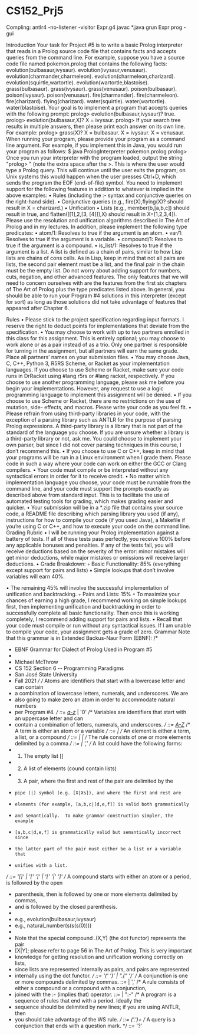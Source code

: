 # CS152_Prj5

Compling:
antlr4 -no-listener -visitor Expr.g4
javac *.java
grun Expr prog -gui

Introduction
Your task for Project #5 is to write a basic Prolog interpreter that reads in a Prolog source code file that contains facts and accepts queries from the command line.
For example, suppose you have a source code file named pokemon.prolog that contains the following facts:
evolution(bulbasaur,ivysaur).
evolution(ivysaur,venusaur).
evolution(charmander,charmeleon).
evolution(charmeleon,charizard).
evolution(squirtle,wartortle).
evolution(wartortle,blastoise).
grass(bulbasaur).
grass(ivysaur).
grass(venusaur).
poison(bulbasaur).
poison(ivysaur).
poison(venusaur).
fire(charmander).
fire(charmeleon).
fire(charizard).
flying(charizard).
water(squirtle).
water(wartortle).
water(blastoise).
Your goal is to implement a program that accepts queries with the following prompt:
prolog> evolution(bulbasaur,ivysaur)?
true.
prolog> evolution(bulbasaur,X)?
X = ivysaur.
prolog>
If your search tree results in multiple answers, then please print each answer on its own line. For example:
prolog> grass(X)?
X = bulbasaur.
X = ivysaur.
X = venusaur.
When running your program, please provide your program as a command line argument. For example, if you implement this in Java, you would run your program as follows:
$ java PrologInterpreter pokemon.prolog
prolog>
Once you run your interpreter with the program loaded, output the string "prolog> " (note the extra space after the >. This is where the user would type a Prolog query. This will continue until the user exits the program; on Unix systems this would happen when the user presses Ctrl+D, which sends the program the EOF (end-of-file) symbol.
You need to implement support for the following features in addition to whatever is implied in the above examples:
• Rules (including the :- syntax and conjunctive queries on the right-hand side).
• Conjunctive queries (e.g., fire(X),flying(X)? should result in X = charizard.)
• Unification
• Lists (e.g., member(b,[a,b,c]) should result in true, and flatten([[1],2,[3,
[4]]],X) should result in X=[1,2,3,4]).
Please use the resolution and unification algorithms described in The Art of Prolog and in my lectures.
In addition, please implement the following type predicates:
• atom/1: Resolves to true if the argument is an atom.
• var/1: Resolves to true if the argument is a variable.
• compound/1: Resolves to true if the argument is a compound.
• is_list/1: Resolves to true if the argument is a list. A list is defined as a chain of pairs,
similar to how Lisp lists are chains of cons cells. As in Lisp, keep in mind that not all pairs are lists, the second pair element must be a list, and the final pair in the chain must be the empty list.
Do not worry about adding support for numbers, cuts, negation, and other advanced features. The only features that we will need to concern ourselves with are the features from the first six chapters of The Art of Prolog plus the type predicates listed above. In general, you should be able to run your Program #4 solutions in this interpreter (except for sort) as long as those solutions did not take advantage of features that appeared after Chapter 6.

Rules
• Please stick to the project specification regarding input formats. I reserve the right to deduct points for implementations that deviate from the specification.
• You may choose to work with up to two partners enrolled in this class for this assignment. This is entirely optional; you may choose to work alone or as a pair instead of as a trio. Only one partner is responsible for turning in the assignment, but all partners will earn the same grade. Place all partners’ names on your submission files.
• You may choose Java, C, C++, Python 3, R5RS Scheme, or Racket as your implementation languages. If you choose to use Scheme or Racket, make sure your code runs in DrRacket using #lang r5rs or #lang racket, respectively. If you choose to use another programming language, please ask me before you begin your implementations. However, any request to use a logic programming language to implement this assignment will be denied.
• If you choose to use Scheme or Racket, there are no restrictions on the use of mutation, side- effects, and macros. Please write your code as you feel fit.
• Please refrain from using third-party libraries in your code, with the exception of a parsing library such as ANTLR for the purpose of parsing Prolog expressions. A third-party library is a library that is not part of the standard of the language you choose. If you are unsure whether a library is a third-party library or not, ask me. You could choose to implement your own parser, but since I did not cover parsing techniques in this course, I don’t recommend this.
• If you choose to use C or C++, keep in mind that your programs will be run in a Linux environment when I grade them. Please code in such a way where your code can work on either the GCC or Clang compilers.
• Your code must compile or be interpreted without any syntactical errors in order for it to receive credit.
• No matter which implementation language you choose, your code must be runnable from the command line, and your code must support the prompts exactly as described above from standard input. This is to facilitate the use of automated testing tools for grading, which makes grading easier and quicker.
• Your submission will be in a *.zip file that contains your source code, a README file describing which parsing library you used (if any), instructions for how to compile your code (if
you used Java), a Makefile if you’re using C or C++, and how to execute your code on the command line.
Grading Rubric
• I will be running your Prolog implementation against a battery of tests. If all of these tests pass perfectly, you receive 100% before any applicable bonuses and penalties. If any of the tests fail, you will receive deductions based on the severity of the error: minor mistakes will get minor deductions, while major mistakes or omissions will receive larger deductions.
• Grade Breakdown:
◦ Basic Functionality: 85% (everything except support for pairs and lists)
▪ Simple lookups that don’t involve variables will earn 40%.
 
▪ The remaining 45% will involve the successful implementation of unification and backtracking.
◦ Pairs and Lists: 15%
◦ To maximize your chances of earning a high grade, I recommend working on simple
lookups first, then implementing unification and backtracking in order to successfully complete all basic functionality. Then once this is working completely, I recommend adding support for pairs and lists.
• Recall that your code must compile or run without any syntactical issues. If I am unable to compile your code, your assignment gets a grade of zero.
Grammar
Note that this grammar is in Extended Backus-Naur Form (EBNF):
/*
 * EBNF Grammar for Dialect of Prolog Used in Program #5
 *
 * Michael McThrow
 * CS 152 Section 6 -- Programming Paradigms
 * San José State University
 * Fall 2021
 */
/* Atoms are identifiers that start with a lowercase letter and can contain
 * a combination of lowercase letters, numerals, and underscores.  We are
 * also going to make zero an atom in order to accommodate natural numbers
 * per Program #4.
 */
<atom>   ::= [a-z]([a-z]|[0-9]|'_')*
| '0'
/* Variables are identifiers that start with an uppercase letter and can
 * contain a combination of letters, numerals, and underscores.
 */
<var>    ::= [A-Z]([a-z]|[A-Z]|[0-9]|'_')*
/* A term is either an atom or a variable */
<term>   ::= <atom>
| <var>
/* An element is either a term, a list, or a compound */
<element>  ::= <term>
             | <list>
             | <compound>
/* The <elements> rule consists of one or more elements delimited by a comma */
<elements> ::= <element>
             | <element> ',' <elements>
/* A list could have the following forms:
 * 1.  The empty list []
 * 2.  A list of elements (cound contain lists)
 * 3.  A pair, where the first and rest of the pair are delimited by the
 *     pipe (|) symbol (e.g. [X|Xs]), and where the first and rest are

*     elements (for example, [a,b,c|[d,e,f]] is valid both grammatically
*     and semantically.  To make grammar construction simpler, the example
*     [a,b,c|d,e,f] is grammatically valid but semantically incorrect since
*     the latter part of the pair must either be a list or a variable that
*     unifies with a list.
*/
<list>
::= '[]'
  | '[' <elements> ']'
  | '[' <elements> '|' <elements> ']'
/* A compound starts with either an atom or a period, is followed by the open
 * parenthesis, then is followed by one or more elements delimited by commas,
 * and is followed by the closed parenthesis.
 *
 * e.g., evolution(bulbasaur,ivysaur)
 * e.g., natural_number(s(s(s(0))))
 *
 * Note that the special compound .(X,Y) (the dot functor) represents the pair
 * [X|Y]; please refer to page 56 in The Art of Prolog.  This is very important
 * knowledge for getting resolution and unification working correctly on lists,
 * since lists are represented internally as pairs, and pairs are represented
 * internally using the dot functor.
 */
<compound> ::= <atom> '(' <elements> ')'
             | ".(" <elements> ')'
/* A conjunction is one or more compounds delimited by commas.
<conjunction> ::= <compound>
                | <compound> ',' <conjunction>
/* A rule consists of either a compound or a compound with a conjunction,
 * joined with the :- (implies that) operator.
<rule>   ::= <compound>
           | <compound> ":-" <conjunction>
/* A program is a sequence of rules that end with a period.  Ideally the
 * sequence should be delimited by new lines; if you are using ANTLR, then
 * you should take advantage of the WS rule.
 */
<program> ::= (<rule>'.')+
/* A query is a conjunction that ends with a question mark. */
<query>  ::= <conjunction>'?'
